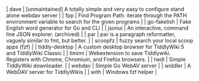 | dave | [unmaintained] A totally simple and very easy to configure stand alone webdav server |
| fpp | Find Program Path: iterate through the PATH environment variable to search for the given programs |
| go-fakelish | Fake English word generator for Go and CLI |
| jsonui | An interactive, command line JSON explorer. (archived) |
| par | par is a paragraph reformatter, vaguely similar to fmt, but better. |
| scoopfz | fuzzy search your local scoop apps (fzf) |
| tiddly-desktop | A custom desktop browser for TiddlyWiki 5 and TiddlyWiki Classic |
| timimi | Webextension to save Tiddlywiki. Registers with Chrome, Chromium, and Firefox browsers. |
| twdl | Simple TiddlyWiki downloader. |
| webdav | Simple Go WebAV server |
| widdler | A WebDAV server for TiddlyWikis |
| with | Windows fzf helper |

